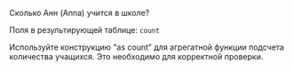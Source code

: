 Сколько Анн (Anna) учится в школе?

Поля в результирующей таблице:
`count`

Используйте конструкцию "as count" для агрегатной функции подсчета количества учащихся. Это необходимо для корректной проверки.
